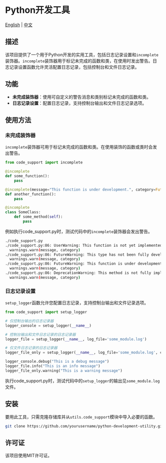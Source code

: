 # Python开发工具

[English](README.md) | [中文](README_zh.md)

## 描述
该项目提供了一个用于Python开发的实用工具，包括日志记录设置和`incomplete`装饰器。`incomplete`装饰器用于标记未完成的函数和类，在使用时发出警告。日志记录设置函数允许灵活配置日志记录，包括控制台和文件日志记录。

## 功能
- **未完成装饰器**：使用可自定义的警告消息和类别标记未完成的函数和类。
- **日志记录设置**：配置日志记录，支持控制台输出和文件日志记录选项。

## 使用方法

### 未完成装饰器
`incomplete`装饰器可用于标记未完成的函数和类。在使用装饰的函数或类时会发出警告。

```python
from code_support import incomplete

@incomplete
def some_function():
    pass

@incomplete(message="This function is under development.", category=FutureWarning)
def another_function():
    pass

@incomplete
class SomeClass:
    def some_method(self):
        pass
```

例如执行code_support.py时，测试代码中的`incomplete`装饰器会发出警告。

```bash
./code_support.py 
./code_support.py:86: UserWarning: This function is not yet implemented and may be unsafe to use.
  warnings.warn(message, category)
./code_support.py:86: FutureWarning: This type has not been fully developed yet and may still have some security risks.
  warnings.warn(message, category)
./code_support.py:86: FutureWarning: This function is under development.
  warnings.warn(message, category)
./code_support.py:86: DeprecationWarning: This method is not fully implemented yet.
  warnings.warn(message, category)
```

### 日志记录设置
`setup_logger`函数允许您配置日志记录，支持控制台输出和文件记录选项。

```python
from code_support import setup_logger

# 仅控制台输出的日志记录器
logger_console = setup_logger(__name__)

# 控制台输出和文件日志记录的日志记录器
logger_file = setup_logger(__name__, log_file='some_module.log')

# 仅文件日志记录的日志记录器
logger_file_only = setup_logger(__name__, log_file='some_module.log', console_output=False)

logger_console.debug("This is a debug message")
logger_file.info("This is an info message")
logger_file_only.warning("This is a warning message")
```

执行code_support.py时，测试代码中的`setup_logger`的输出见`some_module.log`文件。

## 安装
要用此工具，只需克隆存储库并从`utils.code_support`模块中导入必要的函数。

```bash
git clone https://github.com/yourusername/python-development-utility.git
```

## 许可证
该项目使用MIT许可证。
